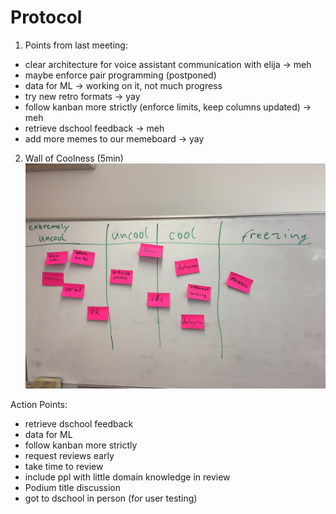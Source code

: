 # Protocol

1. Points from last meeting:

* clear architecture for voice assistant communication with elija  -> meh
* maybe enforce pair programming (postponed)  
* data for ML  -> working on it, not much progress
* try new retro formats -> yay
* follow kanban more strictly (enforce limits, keep columns updated) -> meh
* retrieve dschool feedback -> meh
* add more memes to our memeboard -> yay



2. Wall of Coolness (5min)
![](../images/2019-04-10-Wall-Of-Coolness.jpg)

Action Points:

* retrieve dschool feedback
* data for ML
* follow kanban more strictly
* request reviews early
* take time to review
* include ppl with little domain knowledge in review
* Podium title discussion
* got to dschool in person (for user testing)

